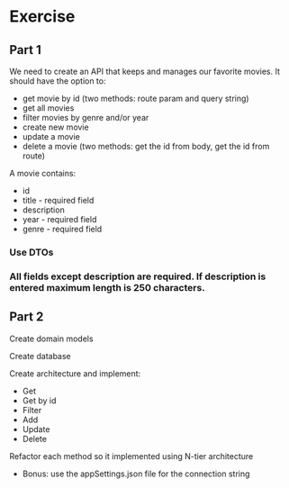 # Exercise

## Part 1
We need to create an API that keeps and manages our favorite movies. It should have the option to:

* get movie by id (two methods: route param and query string)
* get all movies 
* filter movies by genre and/or year
* create new movie
* update a movie
* delete a movie (two methods: get the id from body, get the id from route)

A movie contains:
* id
* title - required field
* description
* year - required field
* genre - required field

### Use DTOs

### All fields except description are required. If description is entered maximum length is 250 characters.

## Part 2

Create domain models

Create database

Create architecture and implement:
* Get
* Get by id
* Filter
* Add
* Update
* Delete

Refactor each method so it implemented using N-tier architecture

* Bonus: use the appSettings.json file for the connection string

